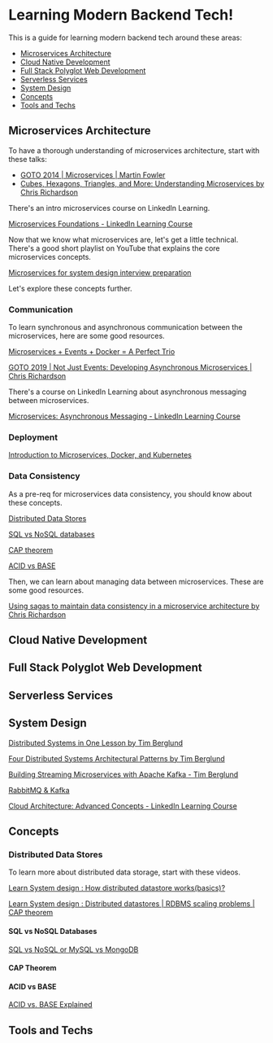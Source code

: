 # Learning Modern Backend Tech!

This is a guide for learning modern backend tech around these areas:
- [Microservices Architecture](#Microservices-Architecture)
- [Cloud Native Development](#Cloud-Native-Development)
- [Full Stack Polyglot Web Development](#Full-Stack-Polyglot-Web-Development)
- [Serverless Services](#Serverless-Services)
- [System Design](#System-Design)
- [Concepts](#Concepts)
- [Tools and Techs](#Tools-and-Techs)


## Microservices Architecture

To have a thorough understanding of microservices architecture, start with these talks:

- [GOTO 2014 | Microservices | Martin Fowler](https://www.youtube.com/watch?v=wgdBVIX9ifA)
- [Cubes, Hexagons, Triangles, and More: Understanding Microservices by Chris Richardson](https://www.youtube.com/watch?v=rMDjuXTQVkk)

There's an intro microservices course on LinkedIn Learning.

[Microservices Foundations - LinkedIn Learning Course](https://www.linkedin.com/learning/microservices-foundations)

Now that we know what microservices are, let's get a little technical. There's a good short playlist on YouTube that explains the core microservices concepts.

[Microservices for system design interview preparation](https://www.youtube.com/watch?v=-XGTjzz7nEs&list=PLkQkbY7JNJuDqCFncFdTzGm6cRYCF-kZO)

Let's explore these concepts further.

### Communication
To learn synchronous and asynchronous communication between the microservices, here are some good resources.

 [Microservices + Events + Docker = A Perfect Trio](https://www.youtube.com/watch?v=sSm2dRarhPo)

 [GOTO 2019 | Not Just Events: Developing Asynchronous Microservices | Chris Richardson](https://www.youtube.com/watch?v=kyNL7yCvQQc)

There's a course on LinkedIn Learning about asynchronous messaging between microservices.

 [Microservices: Asynchronous Messaging - LinkedIn Learning Course](https://www.linkedin.com/learning/microservices-asynchronous-messaging)
 

### Deployment

[Introduction to Microservices, Docker, and Kubernetes](https://www.youtube.com/watch?v=1xo-0gCVhTU)


### Data Consistency

As a pre-req for microservices data consistency, you should know about these concepts.

[Distributed Data Stores](###Distributed-Data-Stores)

[SQL vs NoSQL databases](####SQL-vs-NoSQL-Databases)

[CAP theorem](####CAP-Theorem)

[ACID vs BASE](####ACID-vs-BASE)


Then, we can learn about managing data between microservices. These are some good resources.

[Using sagas to maintain data consistency in a microservice architecture by Chris Richardson](https://www.youtube.com/watch?v=YPbGW3Fnmbc)



## Cloud Native Development





## Full Stack Polyglot Web Development





## Serverless Services





## System Design

[Distributed Systems in One Lesson by Tim Berglund](https://www.youtube.com/watch?v=Y6Ev8GIlbxc)

[Four Distributed Systems Architectural Patterns by Tim Berglund](https://www.youtube.com/watch?v=tpspO9K28PM)

[Building Streaming Microservices with Apache Kafka - Tim Berglund](https://www.youtube.com/watch?v=Hlb-Ss3q3as)

[RabbitMQ & Kafka](https://www.youtube.com/watch?v=7Faly8jORIw)

[Cloud Architecture: Advanced Concepts - LinkedIn Learning Course](https://www.linkedin.com/learning/cloud-architecture-advanced-concepts-2)


## Concepts

### Distributed Data Stores
To learn more about distributed data storage, start with these videos.

[Learn System design : How distributed datastore works(basics)?](https://www.youtube.com/watch?v=ZbyYvTfBlE0)

[Learn System design : Distributed datastores | RDBMS scaling problems | CAP theorem](https://www.youtube.com/watch?v=l9JSK9OBzA4)


#### SQL vs NoSQL Databases
[SQL vs NoSQL or MySQL vs MongoDB](https://www.youtube.com/watch?v=ZS_kXvOeQ5Y)

#### CAP Theorem


#### ACID vs BASE
[ACID vs. BASE Explained](https://neo4j.com/blog/acid-vs-base-consistency-models-explained/)


## Tools and Techs

